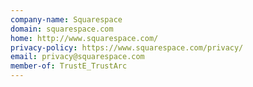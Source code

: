```yaml
---
company-name: Squarespace
domain: squarespace.com
home: http://www.squarespace.com/
privacy-policy: https://www.squarespace.com/privacy/
email: privacy@squarespace.com
member-of: TrustE_TrustArc
---
```





